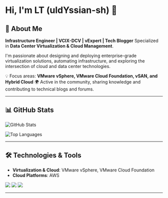# Hi, I'm LT (uldYssian-sh) 👋

## 🙋 About Me
**Infrastructure Engineer | VCIX-DCV | vExpert | Tech Blogger**
Specialized in **Data Center Virtualization & Cloud Management**.

I'm passionate about designing and deploying enterprise-grade virtualization solutions, automating infrastructure, and exploring the intersection of cloud and data center technologies.

💡 Focus areas: **VMware vSphere, VMware Cloud Foundation, vSAN, and Hybrid Cloud**
🌍 Active in the community, sharing knowledge and contributing to technical blogs and forums.

---

## 📊 GitHub Stats

![GitHub Stats](https://github-readme-stats.vercel.app/api?username=uldyssian-sh&show_icons=true&theme=dark&hide_border=true&bg_color=0d1117&title_color=58a6ff&text_color=c9d1d9&icon_color=58a6ff&v=8)

![Top Languages](https://github-readme-stats.vercel.app/api/top-langs/?username=uldyssian-sh&layout=compact&theme=dark&hide_border=true&bg_color=0d1117&title_color=58a6ff&text_color=c9d1d9&v=8)

---

## 🛠️ Technologies & Tools
- **Virtualization & Cloud**: VMware vSphere, VMware Cloud Foundation
- **Cloud Platforms**: AWS

![](https://img.shields.io/badge/Language-Bash/Python,PowerShell-informational?style=flat&logo=Language&logoColor=white&color=blue)
![](https://img.shields.io/badge/Virtualization-VMware-informational?style=flat&logo=Language&logoColor=white&color=blue)
![](https://img.shields.io/badge/Cloud-AWS-informational?style=flat&logo=Language&logoColor=white&color=blue)

---
